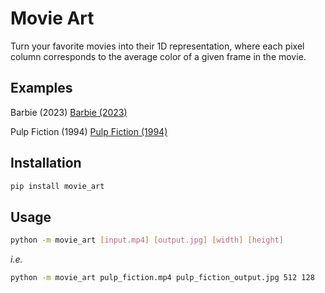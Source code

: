 # Movie Art
Turn your favorite movies into their 1D representation, where each pixel column 
corresponds to the average color of a given frame in the movie.

## Examples
Barbie (2023)
[Barbie (2023)](img/barbie_output.jpg)

Pulp Fiction (1994)
[Pulp Fiction (1994)](img/pulp_fiction_output.jpg)



## Installation
```sh
pip install movie_art
```

## Usage
```sh
python -m movie_art [input.mp4] [output.jpg] [width] [height]
```
*i.e.*
```sh
python -m movie_art pulp_fiction.mp4 pulp_fiction_output.jpg 512 128
```
